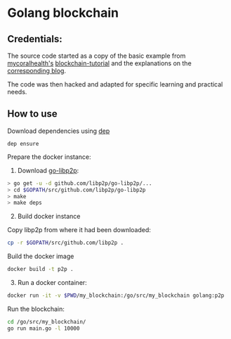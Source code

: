 # Golang blockchain

## Credentials:

The source code started as a copy of the basic example from [mycoralhealth's](https://github.com/mycoralhealth/) [blockchain-tutorial](https://github.com/mycoralhealth/blockchain-tutorial/tree/a2893c0c386fbcca63d2c2cad2eb65689c758161) and the explanations on the [corresponding blog](https://medium.com/@mycoralhealth/code-a-simple-p2p-blockchain-in-go-46662601f417).

The code was then hacked and adapted for specific learning and practical needs.

## How to use

Download dependencies using [dep](https://github.com/golang/dep)

	dep ensure

Prepare the docker instance:

1. Download [go-libp2p](https://github.com/libp2p/go-libp2p):


```bash
> go get -u -d github.com/libp2p/go-libp2p/...
> cd $GOPATH/src/github.com/libp2p/go-libp2p
> make
> make deps
```

2. Build docker instance

Copy libp2p from where it had been downloaded:

```bash
cp -r $GOPATH/src/github.com/libp2p .
```

Build the docker image

```bash
docker build -t p2p .
```

3. Run a docker container:

```bash
docker run -it -v $PWD/my_blockchain:/go/src/my_blockchain golang:p2p
```

Run the blockchain:

```bash
cd /go/src/my_blockchain/
go run main.go -l 10000
```
